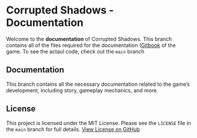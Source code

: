 # Corrupted Shadows - Documentation

Welcome to the **documentation** of Corrupted Shadows. This branch contains all of the files required for the documentation ([Gitbook](https://priesty-inc.gitbook.io/corrupted-codex/) of the game. To see the actaul code, check out the `main` branch

## Documentation
This branch contains all the necessary documentation related to the game’s development, including story, gameplay mechanics, and more.

## License
This project is licensed under the MIT License. Please see the `LICENSE` file in the `main` branch for full details. [View License on GitHub](https://github.com/Priestytheplushie/Corrupted-Shadows/blob/main/LICENSE)
